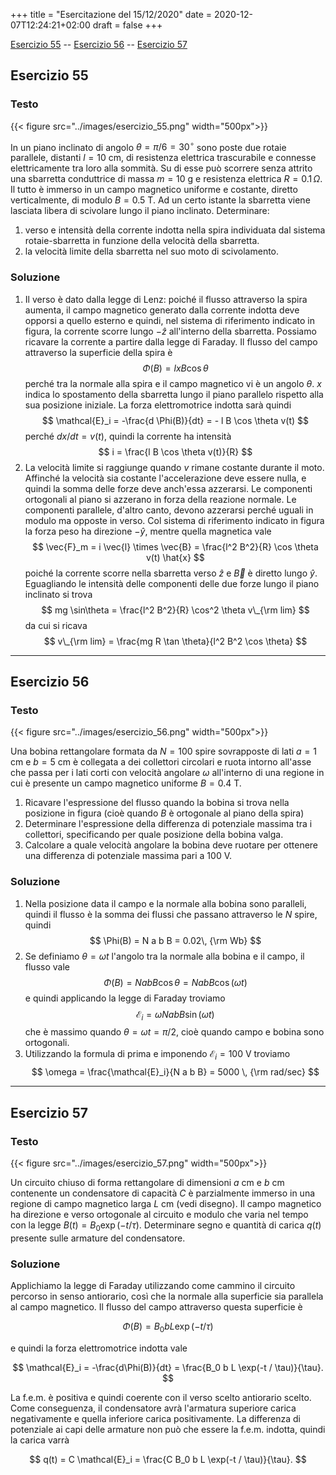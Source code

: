 +++
title = "Esercitazione del 15/12/2020"
date = 2020-12-07T12:24:21+02:00
draft = false
+++

[Esercizio 55](#esercizio-55) -- [Esercizio 56](#esercizio-56) -- [Esercizio 57](#esercizio-57)

## Esercizio 55 

### Testo

{{< figure src="../images/esercizio_55.png" width="500px">}}

In un piano inclinato di angolo $\theta=\pi / 6 = 30^\circ$ sono poste due rotaie parallele, distanti $l=10$ cm, di resistenza elettrica trascurabile e connesse elettricamente tra loro alla sommità. Su di esse può scorrere senza attrito una sbarretta conduttrice di massa $m=10$ g e resistenza elettrica $R=0.1\, \Omega$. Il tutto è immerso in un campo magnetico uniforme e costante, diretto verticalmente, di modulo $B=0.5$ T. Ad un certo istante la sbarretta viene lasciata libera di scivolare lungo il piano inclinato. Determinare:

1. verso e intensità della corrente indotta nella spira individuata dal sistema rotaie-sbarretta in funzione della velocità della sbarretta.
2. la velocità limite della sbarretta nel suo moto di scivolamento.

### Soluzione

1. Il verso è dato dalla legge di Lenz: poiché il flusso attraverso la spira aumenta, il campo magnetico generato dalla corrente indotta deve opporsi a quello esterno e quindi, nel sistema di riferimento indicato in figura, la corrente scorre lungo $-\hat{z}$ all'interno della sbarretta. Possiamo ricavare la corrente a partire dalla legge di Faraday. Il flusso del campo attraverso la superficie della spira è
$$
\Phi(B) = l x B \cos \theta
$$
perché tra la normale alla spira e il campo magnetico vi è un angolo $\theta$. $x$ indica lo spostamento della sbarretta lungo il piano parallelo rispetto alla sua posizione iniziale. La forza elettromotrice indotta sarà quindi
$$
\mathcal{E}_i = -\frac{d \Phi(B)}{dt} = - l B \cos \theta v(t)
$$
perché $dx / dt = v(t)$, quindi la corrente ha intensità
$$
i = \frac{l B \cos \theta v(t)}{R}
$$
2. La velocità limite si raggiunge quando $v$ rimane costante durante il moto. Affinché la velocità sia costante l'accelerazione deve essere nulla, e quindi la somma delle forze deve anch'essa azzerarsi. Le componenti ortogonali al piano si azzerano in forza della reazione normale. Le componenti parallele, d'altro canto, devono azzerarsi perché uguali in modulo ma opposte in verso. Col sistema di riferimento indicato in figura la forza peso ha direzione $-\hat{y}$, mentre quella magnetica vale 
$$
\vec{F}_m = i \vec{l} \times \vec{B} = \frac{l^2 B^2}{R} \cos \theta v(t) \hat{x}
$$
poiché la corrente scorre nella sbarretta verso $\hat{z}$ e $\vec{B}$ è diretto lungo $\hat{y}$. Eguagliando le intensità delle componenti delle due forze lungo il piano inclinato si trova
$$
mg \sin\theta = \frac{l^2 B^2}{R} \cos^2 \theta v\_{\rm lim}
$$
da cui si ricava
$$
v\_{\rm lim} = \frac{mg R \tan \theta}{l^2 B^2 \cos \theta}
$$

---

## Esercizio 56

### Testo

{{< figure src="../images/esercizio_56.png" width="500px">}}

Una bobina rettangolare formata da $N = 100$ spire sovrapposte di lati $a = 1$ cm e $b = 5$ cm è collegata a dei collettori circolari e ruota intorno all'asse che passa per i lati corti con velocità angolare $\omega$ all'interno di una regione in cui è presente un campo magnetico uniforme $B = 0.4$ T. 

1. Ricavare l'espressione del flusso quando la bobina si trova nella posizione in figura (cioè quando $B$ è ortogonale al piano della spira) 
2. Determinare l'espressione della differenza di potenziale massima tra i collettori, specificando per quale posizione della bobina valga.
3. Calcolare a quale velocità angolare la bobina deve ruotare per ottenere una differenza di potenziale massima pari a 100 V.

### Soluzione

1. Nella posizione data il campo e la normale alla bobina sono paralleli, quindi il flusso è la somma dei flussi che passano attraverso le $N$ spire, quindi
$$
\Phi(B) = N a b B = 0.02\, {\rm Wb}
$$
2. Se definiamo $\theta = \omega t$ l'angolo tra la normale alla bobina e il campo, il flusso vale
$$
\Phi(B) = N a b B \cos \theta = N a b B \cos (\omega t)
$$
e quindi applicando la legge di Faraday troviamo
$$
\mathcal{E}_i = \omega N a b B \sin(\omega t)
$$
che è massimo quando $\theta = \omega t = \pi / 2$, cioè quando campo e bobina sono ortogonali.
3. Utilizzando la formula di prima e imponendo $\mathcal{E}_i = 100$ V troviamo
$$
\omega = \frac{\mathcal{E}_i}{N a b B} = 5000 \, {\rm rad/sec}
$$

---

## Esercizio 57

### Testo

{{< figure src="../images/esercizio_57.png" width="500px">}}

Un circuito chiuso di forma rettangolare di dimensioni $a$ cm e $b$ cm contenente un condensatore di capacità $C$  è parzialmente immerso in una regione di campo magnetico larga $L$ cm (vedi disegno). Il campo magnetico ha direzione e verso ortogonale al circuito e modulo che varia nel tempo con la legge $B(t) = B_0 \exp(-t / \tau)$.  Determinare segno e quantità di carica $q(t)$ presente sulle armature del condensatore.

### Soluzione

Applichiamo la legge di Faraday utilizzando come cammino il circuito percorso in senso antiorario, così che la normale alla superficie sia parallela al campo magnetico. Il flusso del campo attraverso questa superficie è

$$
\Phi(B) = B_0 b L \exp(-t / \tau)
$$

e quindi la forza elettromotrice indotta vale

$$
\mathcal{E}_i = -\frac{d\Phi(B)}{dt} = \frac{B_0 b L \exp(-t / \tau)}{\tau}.
$$

La f.e.m. è positiva e quindi coerente con il verso scelto antiorario scelto. Come conseguenza, il condensatore avrà l'armatura superiore carica negativamente e quella inferiore carica positivamente. La differenza di potenziale ai capi delle armature non può che essere la f.e.m. indotta, quindi la carica varrà

$$
q(t) = C \mathcal{E}_i = \frac{C B_0 b L \exp(-t / \tau)}{\tau}.
$$
